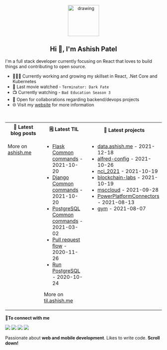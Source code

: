 <p align="center">
  <img src="https://ashishdotme-assets.s3.ap-south-1.amazonaws.com/logo.png" alt="drawing" width="100"/>
</p>

<h2 align="center">Hi 👋, I'm Ashish Patel</h2>

I'm a full stack developer currently focusing on React that loves to build things and contributing to open source.

- 👨🏽‍💻 Currently working and growing my skillset in React, .Net Core and Kubernetes
- 🍿 Last movie watched - <!-- movie starts -->`Terminator: Dark Fate`<!-- movie ends -->
- 📺 Currently watching - <!-- tv starts -->`Bad Education Season 3`<!-- tv ends -->
- 🤝 Open for collaborations regarding backend/devops projects
- 🌐 Visit my [website](https://ashish.me) for more information

<br>
<table>  
<tr>
<th><b>📕 Latest blog posts</b></th>
<th><b>🗒️ Latest TIL</b></th>
<th><b>📝 Latest projects</b></th>
</tr>
<tr>
<td valign="top" width="33%">

<!-- blog starts -->

<!-- blog ends -->

More on [ashish.me](https://ashish.me)

</td>
<td valign="top" width="34%">

<!-- tils starts -->
- [Flask Common commands](https://github.com/ashishdotme/til.ashish.me/blob/master/flask/common-commands.md) - 2021-10-20
- [Django Common commands](https://github.com/ashishdotme/til.ashish.me/blob/master/django/common-commands.md) - 2021-10-20
- [PostgreSQL Common commands](https://github.com/ashishdotme/til.ashish.me/blob/master/postgresql/common-commands.md) - 2021-03-02
- [Pull request flow](https://github.com/ashishdotme/til.ashish.me/blob/master/git/pull-request-flow.md) - 2020-11-26
- [Run PostgreSQL](https://github.com/ashishdotme/til.ashish.me/blob/master/docker/run-postgresql.md) - 2020-10-24
<!-- tils ends -->

More on [til.ashish.me](https://til.ashish.me)

</td>
<td valign="top" width="33%">

<!-- repos starts -->
- [data.ashish.me](https://github.com/ashishdotme/data.ashish.me) - 2021-12-18
- [alfred-config](https://github.com/ashishdotme/alfred-config) - 2021-10-26
- [nci_2021](https://github.com/ashishdotme/nci_2021) - 2021-10-19
- [blockchain-labs](https://github.com/ashishdotme/blockchain-labs) - 2021-10-19
- [msccloud](https://github.com/ashishdotme/msccloud) - 2021-09-28
- [PowerPlatformConnectors](https://github.com/ashishdotme/PowerPlatformConnectors) - 2021-08-13
- [gym](https://github.com/ashishdotme/gym) - 2021-08-07
<!-- repos ends -->

</td>
</tr>
</table>
<b> 🤝To connect with me</b>

<p align = "center">

[<img src="https://img.shields.io/badge/twitter-%231DA1F2.svg?&style=for-the-badge&logo=twitter&logoColor=white&color=black" />](https://twitter.com/ashishdotme)
[<img src="https://img.shields.io/badge/facebook-%2312100E.svg?&style=for-the-badge&logo=facebook&logoColor=white&color=black" />](https://facebook.com/ashishdotme)
[<img src="https://img.shields.io/badge/instagram-%2312100E.svg?&style=for-the-badge&logo=instagram&logoColor=white&color=black" />](https://instagram.com/ashishdotme)
[<img src ="https://img.shields.io/badge/website-%23.svg?&style=for-the-badge&logo=&logoColor=white%22&color=black">](https://ashish.me)

</p>

Passionate about **web and mobile development**. Likes to write code. **Scroll down!**
